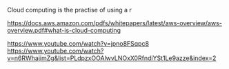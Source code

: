 Cloud computing is the practise of using a r































https://docs.aws.amazon.com/pdfs/whitepapers/latest/aws-overview/aws-overview.pdf#what-is-cloud-computing

https://www.youtube.com/watch?v=jpno8FSqpc8
https://www.youtube.com/watch?v=n6RWhajimZg&list=PLdpzxOOAlwvLNOxX0RfndiYSt1Le9azze&index=2